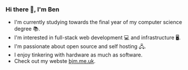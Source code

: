 ### Hi there 👋, I'm Ben

- I'm currently studying towards the final year of my computer science degree 📚.
- I'm interested in full-stack web development 💻 and infrastructure 🖥.
- I'm passionate about open source and self hosting 🖧.
- I enjoy tinkering with hardware as much as software.
- Check out my webste [bjm.me.uk](bjm.me.uk).

<!--
**benmepham/benmepham** is a ✨ _special_ ✨ repository because its `README.md` (this file) appears on your GitHub profile.

Here are some ideas to get you started:

- 🔭 I’m currently working on ...
- 🌱 I’m currently learning ...
- 👯 I’m looking to collaborate on ...
- 🤔 I’m looking for help with ...
- 💬 Ask me about ...
- 📫 How to reach me: ...
- 😄 Pronouns: ...
- ⚡ Fun fact: ...
-->

